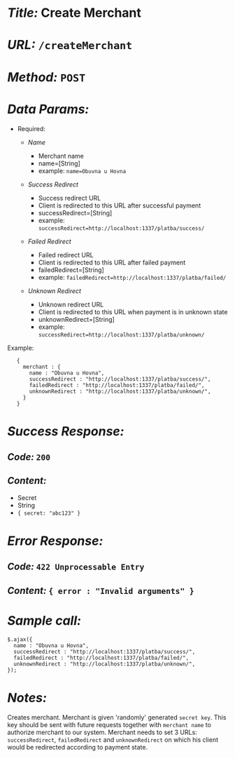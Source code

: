# *Title:* Create Merchant
# *URL:* `/createMerchant`
# *Method:* `POST`
# *Data Params:*
+ Required:
  - *Name*
    + Merchant name
    + name=[String]
    - example: `name=Obuvna u Hovna`

  - *Success Redirect*
    - Success redirect URL
    - Client is redirected to this URL after successful payment
    - successRedirect=[String]
    - example: `successRedirect=http://localhost:1337/platba/success/`

  - *Failed Redirect*
    - Failed redirect URL
    - Client is redirected to this URL after failed payment
    - failedRedirect=[String]
    - example: `failedRedirect=http://localhost:1337/platba/failed/`

  - *Unknown Redirect*
    - Unknown redirect URL
    - Client is redirected to this URL when payment is in unknown state
    - unknownRedirect=[String]
    - example: `successRedirect=http://localhost:1337/platba/unknown/`      

Example:
```
   {
     merchant : {
       name : "Obuvna u Hovna",
       successRedirect : "http://localhost:1337/platba/success/",
       failedRedirect : "http://localhost:1337/platba/failed/",
       unknownRedirect : "http://localhost:1337/platba/unknown/",
     }
   }
```
# *Success Response:*
## *Code:* `200`
## *Content:*
- Secret
 - String
 - `{ secret: "abc123" }`

# *Error Response:*
## *Code:* `422 Unprocessable Entry`
## *Content:* `{ error : "Invalid arguments" }`

# *Sample call:*
```
$.ajax({
  name : "Obuvna u Hovna",
  successRedirect : "http://localhost:1337/platba/success/",
  failedRedirect : "http://localhost:1337/platba/failed/",
  unknownRedirect : "http://localhost:1337/platba/unknown/",
});
```

# *Notes:*
Creates merchant. Merchant is given 'randomly' generated `secret key`. This key should be sent with future requests together with `merchant name` to authorize merchant to our system. Merchant needs to set 3 URLs: `successRedirect`, `failedRedirect` and `unknownRedirect` on which his client would be redirected according to payment state.
